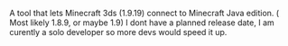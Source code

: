 A tool that lets Minecraft 3ds (1.9.19) connect to Minecraft Java edition. ( Most likely 1.8.9, or maybe 1.9)
I dont have a planned release date, I am curently a solo developer so more devs would speed it up.
